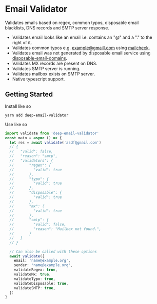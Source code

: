 # Email Validator

Validates emails based on regex, common typos, disposable email blacklists, DNS records and SMTP server response.

- Validates email looks like an email i.e. contains an "@" and a "." to the right of it.
- Validates common typos e.g. example@gmaill.com using [mailcheck](https://github.com/mailcheck/mailcheck).
- Validates email was not generated by disposable email service using [disposable-email-domains](https://github.com/ivolo/disposable-email-domains).
- Validates MX records are present on DNS.
- Validates SMTP server is running.
- Validates mailbox exists on SMTP server.
- Native typescript support.

## Getting Started

Install like so

```
yarn add deep-email-validator
```

Use like so

```typescript
import validate from 'deep-email-validator'
const main = async () => {
  let res = await validate('asdf@gmail.com')
  // {
  //   "valid": false,
  //   "reason": "smtp",
  //   "validators": {
  //       "regex": {
  //         "valid": true
  //       },
  //       "typo": {
  //         "valid": true
  //       },
  //       "disposable": {
  //         "valid": true
  //       },
  //       "mx": {
  //         "valid": true
  //       },
  //       "smtp": {
  //         "valid": false,
  //         "reason": "Mailbox not found.",
  //       }
  //   }
  // }

  // Can also be called with these options
  await validate({
    email: 'name@example.org',
    sender: 'name@example.org',
    validateRegex: true,
    validateMx: true,
    validateTypo: true,
    validateDisposable: true,
    validateSMTP: true,
  })
}
```
